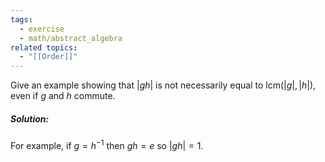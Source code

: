```yaml
---
tags:
  - exercise
  - math/abstract_algebra
related topics:
  - "[[Order]]"
---
```

Give an example showing that $|gh|$ is not necessarily equal to $\text{lcm}(|g|, |h|)$, even if $g$ and $h$ commute.
##### Solution:
For example, if $g=h^{-1}$ then $gh=e$ so $|gh|=1$.
